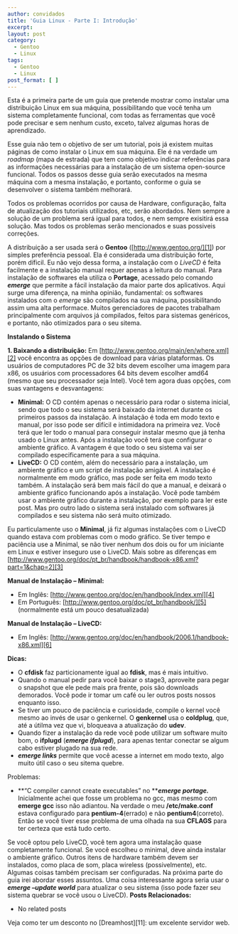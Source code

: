 ```yaml
---
author: convidados
title: 'Guia Linux - Parte I: Introdução'
excerpt:
layout: post
category:
  - Gentoo
  - Linux
tags:
  - Gentoo
  - Linux
post_format: [ ]
---
```

Esta é a primeira parte de um guia que pretende mostrar como instalar uma distribuição Linux em sua máquina, possibilitando que você tenha um sistema completamente funcional, com todas as ferramentas que você pode precisar e sem nenhum custo, exceto, talvez algumas horas de aprendizado.

Esse guia não tem o objetivo de ser um tutorial, pois já existem muitas páginas de como instalar o Linux em sua máquina. Ele é na verdade um *roadmap* (mapa de estrada) que tem como objetivo indicar referências para as informações necessárias para a instalação de um sistema open-source funcional. Todos os passos desse guia serão executados na mesma máquina com a mesma instalação, e portanto, conforme o guia se desenvolver o sistema também melhorará.

Todos os problemas ocorridos por causa de Hardware, configuração, falta de atualização dos tutoriais utilizados, etc, serão abordados. Nem sempre a solução de um problema será igual para todos, e nem sempre exisitirá essa solução. Mas todos os problemas serão mencionados e suas possiveis correções.

A distribuição a ser usada será o **Gentoo** ([http://www.gentoo.org/][1]) por simples preferência pessoal. Ela é considerada uma distribuição forte, porém díficil. Eu não vejo dessa forma, a instalação com o *LiveCD* é feita facilmente e a instalação manual requer apenas a leitura do manual. Para instalação de softwares ela utiliza o **Portage**, acessado pelo comando ***emerge*** que permite a fácil instalação da maior parte dos aplicativos. Aqui surge uma diferença, na minha opinião, fundamental: os softwares instalados com o *emerge* são compilados na sua máquina, possibilitando assim uma alta performace. Muitos gerenciadores de pacotes trabalham principalmente com arquivos já compilados, feitos para sistemas genéricos, e portanto, não otimizados para o seu sitema.

**Instalando o Sistema**

**1. Baixando a distribuição:** Em [http://www.gentoo.org/main/en/where.xml][2] você encontra as opções de download para várias plataformas. Os usuários de computadores PC de 32 bits devem escolher uma imagem para x86, os usuários com processadores 64 bits devem escolher amd64 (mesmo que seu processador seja Intel). Você tem agora duas opções, com suas vantagens e desvantagens:

*   **Minimal:** O CD contém apenas o necessário para rodar o sistema inicial, sendo que todo o seu sistema será baixado da internet durante os primeiros passos da instalação. A instalação é toda em modo texto e manual, por isso pode ser difícil e intimidadora na primeira vez. Você terá que ler todo o manual para conseguir instalar mesmo que já tenha usado o Linux antes. Após a instalação você terá que configurar o ambiente gráfico. A vantagem é que todo o seu sistema vai ser compilado especificamente para a sua máquina.
*   **LiveCD:** O CD contém, além do necessário para a instalação, um ambiente gráfico e um script de instalação amigável. A instalação é normalmente em modo gráfico, mas pode ser feita em modo texto também. A instalação será bem mais fácil do que a manual, e deixará o ambiente gráfico funcionando após a instalação. Você pode também usar o ambiente gráfico durante a instalação, por exemplo para ler este post. Mas pro outro lado o sistema será instalado com softwares já compilados e seu sistema não será muito otimizado.

Eu particulamente uso o **Minimal**, já fiz algumas instalações com o LiveCD quando estava com problemas com o modo gráfico. Se tiver tempo e paciência use a Minimal, se não tiver nenhum dos dois ou for um iniciante em Linux e estiver inseguro use o LiveCD. Mais sobre as diferenças em [http://www.gentoo.org/doc/pt_br/handbook/handbook-x86.xml?part=1&chap=2][3]

**Manual de Instalação – Minimal:**

*   Em Inglês: [http://www.gentoo.org/doc/en/handbook/index.xml][4]
*   Em Português: [http://www.gentoo.org/doc/pt_br/handbook/][5] (normalmente está um pouco desatualizada)

**Manual de Instalação – LiveCD:**

*   Em Inglês: [http://www.gentoo.org/doc/en/handbook/2006.1/handbook-x86.xml][6]

**Dicas:**

*   O **cfdisk** faz particionamente igual ao **fdisk**, mas é mais intuitivo.
*   Quando o manual pedir para você baixar o stage3, aproveite para pegar o snapshot que ele pede mais pra frente, pois são downloads demorados. Você pode ir tomar um café ou ler outros posts nossos enquanto isso.
*   Se tiver um pouco de paciência e curiosidade, compile o kernel você mesmo ao invés de usar o genkernel. O **genkernel** usa o **coldplug**, que, até a útilma vez que vi, bloqueava a atualização do **udev**.
*   Quando fizer a instalação da rede você pode utilizar um software muito bom, o **ifplugd** (***emerge ifplugd***), para apenas tentar conectar se algum cabo estiver plugado na sua rede.
*   ***emerge links*** permite que você acesse a internet em modo texto, algo muito útil caso o seu sitema quebre.

Problemas:

*   **“C compiler cannot create executables” no *****emerge portage.*** Inicialmente achei que fosse um problema no gcc, mas mesmo com **emerge gcc** isso não adiantou. Na verdade o meu **/etc/make.conf** estava configurado para **pentium-4**(errado) e não **pentium4**(correto). Então se você tiver esse problema de uma olhada na sua **CFLAGS** para ter certeza que está tudo certo.

Se você optou pelo LiveCD, você tem agora uma instalação quase completamente funcional. Se você escolheu o minimal, deve ainda instalar o ambiente gráfico. Outros itens de hardware também devem ser instalados, como placa de som, placa wireless (possivelmente), etc. Algumas coisas também precisam ser configuradas. Na próxima parte do guia irei abordar esses assuntos. Uma coisa interessante agora seria usar o ***emerge –update world*** para atualizar o seu sistema (isso pode fazer seu sistema quebrar se você usou o LiveCD). 
**Posts Relacionados:** 
*   No related posts










Veja como ter um desconto no [Dreamhost][11]: um excelente servidor web.

 [1]: http://www.gentoo.org/ "Site Oficial do Gentoo"
 [2]: http://www.gentoo.org/main/en/where.xml "Imagens do Gentoo"
 [3]: http://www.gentoo.org/doc/pt_br/handbook/handbook-x86.xml?part=1&chap=2 "Diferenças entre as opções de Instalação"
 [4]: http://www.gentoo.org/doc/en/handbook/index.xml "Manual Minimal em Inglês"
 [5]: http://www.gentoo.org/doc/pt_br/handbook/ "Manual Minimal em Português"
 [6]: http://www.gentoo.org/doc/en/handbook/2006.1/handbook-x86.xml "Manual LiveCD em Inglês"





